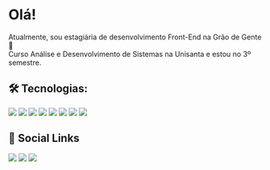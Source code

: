 <h1>Olá!</h1>
Atualmente, sou estagiária de desenvolvimento Front-End na Grão de Gente 💜<br> 
Curso Análise e Desenvolvimento de Sistemas na Unisanta e estou no 3º semestre.<br>

<h2>🛠️ Tecnologias:</h2> 
<div>
<img src="https://img.shields.io/badge/JavaScript-F7DF1E?style=for-the-badge&logo=javascript&logoColor=black" target="_blank"> 
<img src="https://img.shields.io/badge/TypeScript-007ACC?style=for-the-badge&logo=typescript&logoColor=white" target="_blank">
<img src="https://img.shields.io/badge/Sass-CC6699?style=for-the-badge&logo=sass&logoColor=white" target="_blank">
<img src="https://img.shields.io/badge/Tailwind_CSS-38B2AC?style=for-the-badge&logo=tailwind-css&logoColor=white" target="_blank">
<img src="https://img.shields.io/badge/styled--components-DB7093?style=for-the-badge&logo=styled-components&logoColor=white" target="_blank">
<img src="https://img.shields.io/badge/Material--UI-0081CB?style=for-the-badge&logo=material-ui&logoColor=white" target="_blank">
<img src="https://img.shields.io/badge/React-20232A?style=for-the-badge&logo=react&logoColor=61DAFB" target="_blank">
<img src="https://img.shields.io/badge/React_Router-CA4245?style=for-the-badge&logo=react-router&logoColor=white" target="_blank">
  </div>
  
<h2> 💜 Social Links</h2>
<div>
  <a href="https://instagram.com/natashalimeres" target="_blank"><img src="https://img.shields.io/badge/-Instagram-%23E4405F?style=for-the-badge&logo=instagram&logoColor=white" target="_blank"></a>
  <a href = "mailto:natashaslimeres@gmail.com"><img src="https://img.shields.io/badge/-Gmail-%23333?style=for-the-badge&logo=gmail&logoColor=white" target="_blank"></a>
  <a href="https://www.linkedin.com/in/natasha-limeres-1b0a97232/" target="_blank"><img src="https://img.shields.io/badge/-LinkedIn-%230077B5?style=for-the-badge&logo=linkedin&logoColor=white" target="_blank"></a> 
</div>



